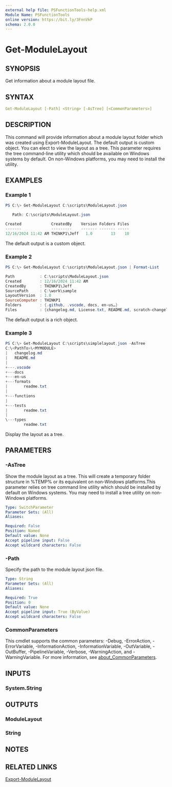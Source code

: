 ```yaml
---
external help file: PSFunctionTools-help.xml
Module Name: PSFunctionTools
online version: https://bit.ly/3FnnVkP
schema: 2.0.0
---
```


# Get-ModuleLayout

## SYNOPSIS

Get information about a module layout file.

## SYNTAX

```yaml
Get-ModuleLayout [-Path] <String> [-AsTree] [<CommonParameters>]
```

## DESCRIPTION

This command will provide information about a module layout folder which was created using Export-ModuleLayout. The default output is custom object. You can elect to view the layout as a tree. This parameter requires the tree command-line utility which should be available on Windows systems by default. On non-Windows platforms, you may need to install the utility.

## EXAMPLES

### Example 1

```powershell
PS C:\> Get-ModuleLayout C:\scripts\ModuleLayout.json

   Path: C:\scripts\ModuleLayout.json

Created             CreatedBy    Version Folders Files
-------             ---------    ------- ------- -----
12/16/2024 11:42 AM THINKP1\Jeff   1.0        13    10
```

The default output is a custom object.

### Example 2

```powershell
PS C:\> Get-ModuleLayout C:\scripts\ModuleLayout.json | Format-List

Path           : C:\scripts\ModuleLayout.json
Created        : 12/16/2024 11:42 AM
CreatedBy      : THINKP1\Jeff
SourcePath     : C:\work\sample
LayoutVersion  : 1.0
SourceComputer : THINKP1
Folders        : {.github, .vscode, docs, en-us…}
Files          : {changelog.md, License.txt, README.md, scratch-changelog.md…}
```

The default output is a rich object.

### Example 3

```powershell
PS C:\> Get-ModuleLayout C:\scripts\simplelayout.json -AsTree
C:\<PathTo>\<MYMODULE>
|   changelog.md
|   README.md
|
+---.vscode
+---docs
+---en-us
+---formats
|       readme.txt
|
+---functions
|
+---tests
|       readme.txt
|
\---types
        readme.txt
```

Display the layout as a tree.

## PARAMETERS

### -AsTree

Show the module layout as a tree. This will create a temporary folder structure in %TEMP% or its equivalent on non-Windows platforms.This parameter relies on tree command line utility which should be installed by default on Windows systems. You may need to install a tree utility on non-Windows platforms.

```yaml
Type: SwitchParameter
Parameter Sets: (All)
Aliases:

Required: False
Position: Named
Default value: None
Accept pipeline input: False
Accept wildcard characters: False
```

### -Path

Specify the path to the module layout json file.

```yaml
Type: String
Parameter Sets: (All)
Aliases:

Required: True
Position: 0
Default value: None
Accept pipeline input: True (ByValue)
Accept wildcard characters: False
```

### CommonParameters

This cmdlet supports the common parameters: -Debug, -ErrorAction, -ErrorVariable, -InformationAction, -InformationVariable, -OutVariable, -OutBuffer, -PipelineVariable, -Verbose, -WarningAction, and -WarningVariable. For more information, see [about_CommonParameters](http://go.microsoft.com/fwlink/?LinkID=113216).

## INPUTS

### System.String

## OUTPUTS

### ModuleLayout

### String

## NOTES

## RELATED LINKS

[Export-ModuleLayout](Export-ModuleLayout.md)
